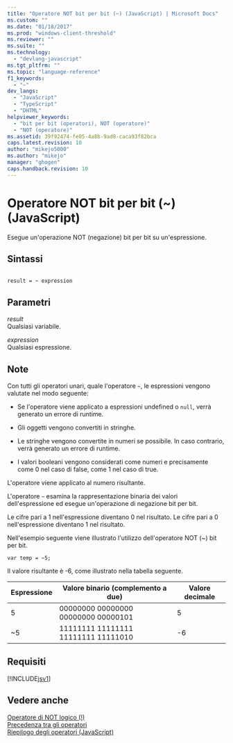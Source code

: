 ```yaml
---
title: "Operatore NOT bit per bit (~) (JavaScript) | Microsoft Docs"
ms.custom: ""
ms.date: "01/18/2017"
ms.prod: "windows-client-threshold"
ms.reviewer: ""
ms.suite: ""
ms.technology: 
  - "devlang-javascript"
ms.tgt_pltfrm: ""
ms.topic: "language-reference"
f1_keywords: 
  - "~"
dev_langs: 
  - "JavaScript"
  - "TypeScript"
  - "DHTML"
helpviewer_keywords: 
  - "bit per bit (operatori), NOT (operatore)"
  - "NOT (operatore)"
ms.assetid: 39f92474-fe05-4a8b-9ad8-caca93f82bca
caps.latest.revision: 10
author: "mikejo5000"
ms.author: "mikejo"
manager: "ghogen"
caps.handback.revision: 10
---
```

# Operatore NOT bit per bit (~) (JavaScript)
Esegue un'operazione NOT \(negazione\) bit per bit su un'espressione.  
  
## Sintassi  
  
```  
  
result = ~ expression  
```  
  
## Parametri  
 *result*  
 Qualsiasi variabile.  
  
 *expression*  
 Qualsiasi espressione.  
  
## Note  
 Con tutti gli operatori unari, quale l'operatore `~`, le espressioni vengono valutate nel modo seguente:  
  
-   Se l'operatore viene applicato a espressioni undefined o `null`, verrà generato un errore di runtime.  
  
-   Gli oggetti vengono convertiti in stringhe.  
  
-   Le stringhe vengono convertite in numeri se possibile.  In caso contrario, verrà generato un errore di runtime.  
  
-   I valori booleani vengono considerati come numeri e precisamente come 0 nel caso di false, come 1 nel caso di true.  
  
 L'operatore viene applicato al numero risultante.  
  
 L'operatore `~` esamina la rappresentazione binaria dei valori dell'espressione ed esegue un'operazione di negazione bit per bit.  
  
 Le cifre pari a 1 nell'espressione diventano 0 nel risultato.  Le cifre pari a 0 nell'espressione diventano 1 nel risultato.  
  
 Nell'esempio seguente viene illustrato l'utilizzo dell'operatore NOT \(~\) bit per bit.  
  
```  
var temp = ~5;  
```  
  
 Il valore risultante è \-6, come illustrato nella tabella seguente.  
  
|Espressione|Valore binario \(complemento a due\)|Valore decimale|  
|-----------------|------------------------------------------|---------------------|  
|5|00000000 00000000 00000000 00000101|5|  
|~5|11111111 11111111 11111111 11111010|\-6|  
  
## Requisiti  
 [!INCLUDE[jsv1](../../javascript/misc/includes/jsv1-md.md)]  
  
## Vedere anche  
 [Operatore di NOT logico \(\!\)](../../javascript/reference/logical-not-operator-decrement-exclpt-javascript.md)   
 [Precedenza tra gli operatori](../../javascript/operator-subtractprecedence-javascript.md)   
 [Riepilogo degli operatori \(JavaScript\)](../../javascript/misc/operator-subtractsummary-javascript.md)